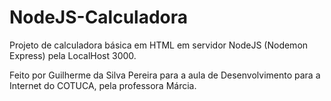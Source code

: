 # NodeJS-Calculadora
Projeto de calculadora básica em HTML em servidor NodeJS (Nodemon Express) pela LocalHost 3000.

Feito por Guilherme da Silva Pereira para a aula de Desenvolvimento para a Internet do COTUCA, pela professora Márcia.
